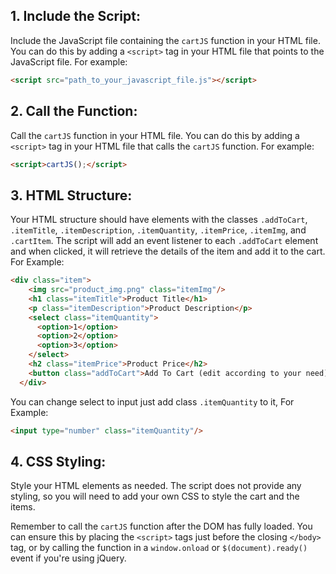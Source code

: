 ## 1. **Include the Script**: 
Include the JavaScript file containing the `cartJS` function in your HTML file. You can do this by adding a `<script>` tag in your HTML file that points to the JavaScript file. For example:

```html
<script src="path_to_your_javascript_file.js"></script>
```

## 2. **Call the Function**:
Call the `cartJS` function in your HTML file. You can do this by adding a `<script>` tag in your HTML file that calls the `cartJS` function. For example:

```html
<script>cartJS();</script>
```

## 3. **HTML Structure**:
Your HTML structure should have elements with the classes `.addToCart`, `.itemTitle`, `.itemDescription`, `.itemQuantity`, `.itemPrice`, `.itemImg`, and `.cartItem`. The script will add an event listener to each `.addToCart` element and when clicked, it will retrieve the details of the item and add it to the cart.
For Example:

```html
<div class="item">
    <img src="product_img.png" class="itemImg"/>
    <h1 class="itemTitle">Product Title</h1>
    <p class="itemDescription">Product Description</p>
    <select class="itemQuantity">
      <option>1</option>
      <option>2</option>
      <option>3</option>
    </select>
    <h2 class="itemPrice">Product Price</h2>
    <button class="addToCart">Add To Cart (edit according to your need)</button>
  </div>
```

You can change select to input just add class `.itemQuantity` to it, For Example:
```html
<input type="number" class="itemQuantity"/>
```


## 4. **CSS Styling**:
Style your HTML elements as needed. The script does not provide any styling, so you will need to add your own CSS to style the cart and the items.

Remember to call the `cartJS` function after the DOM has fully loaded. You can ensure this by placing the `<script>` tags just before the closing `</body>` tag, or by calling the function in a `window.onload` or `$(document).ready()` event if you're using jQuery. 
